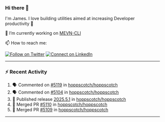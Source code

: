 ### Hi there 👋

I'm James. I love building utilities aimed at increasing Developer productivity :raised_hands: 

🔭 I’m currently working on [MEVN-CLI](https://github.com/madlabsinc/mevn-cli)

📫 How to reach me:

[![Follow on Twitter](https://img.shields.io/badge/--twitter?label=Twitter&logo=Twitter&style=social)](https://twitter.com/james_madhacks) [![Connect on LinkedIn](https://img.shields.io/badge/--linkedin?label=LinkedIn&logo=LinkedIn&style=social)](https://www.linkedin.com/in/jamesgeorge007)

---

### :zap: Recent Activity

<!--START_SECTION:activity-->
1. 🗣 Commented on [#5119](https://github.com/hoppscotch/hoppscotch/issues/5119#issuecomment-2929017961) in [hoppscotch/hoppscotch](https://github.com/hoppscotch/hoppscotch)
2. 🗣 Commented on [#5104](https://github.com/hoppscotch/hoppscotch/issues/5104#issuecomment-2921697976) in [hoppscotch/hoppscotch](https://github.com/hoppscotch/hoppscotch)
3. 🚀 Published release [2025.5.1](https://github.com/hoppscotch/hoppscotch/releases/tag/2025.5.1) in [hoppscotch/hoppscotch](https://github.com/hoppscotch/hoppscotch)
4. 🎉 Merged PR [#5110](https://github.com/hoppscotch/hoppscotch/pull/5110) in [hoppscotch/hoppscotch](https://github.com/hoppscotch/hoppscotch)
5. 🎉 Merged PR [#5109](https://github.com/hoppscotch/hoppscotch/pull/5109) in [hoppscotch/hoppscotch](https://github.com/hoppscotch/hoppscotch)
<!--END_SECTION:activity-->

---

<!--
**jamesgeorge007/jamesgeorge007** is a ✨ _special_ ✨ repository because its `README.md` (this file) appears on your GitHub profile.

Here are some ideas to get you started:

- 🌱 I’m currently learning ...
- 👯 I’m looking to collaborate on ...
- 🤔 I’m looking for help with ...
- 💬 Ask me about ...
- 😄 Pronouns: ...
- ⚡ Fun fact: ...
-->
